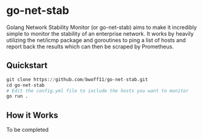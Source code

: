 # go-net-stab
Golang Network Stability Monitor (or go-net-stab) aims to make it incredibly simple to monitor the stability of an enterprise network. It works by heavily utilizing the net/icmp package and goroutines to ping a list of hosts and report back the results which can then be scraped by Prometheus.

## Quickstart
```py
git clone https://github.com/bwoff11/go-net-stab.git
cd go-net-stab
# Edit the config.yml file to include the hosts you want to monitor
go run .
```

## How it Works
To be completed